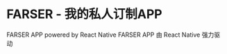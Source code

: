 FARSER - 我的私人订制APP
================

FARSER APP powered by React Native
FARSER APP 由 React Native 强力驱动
